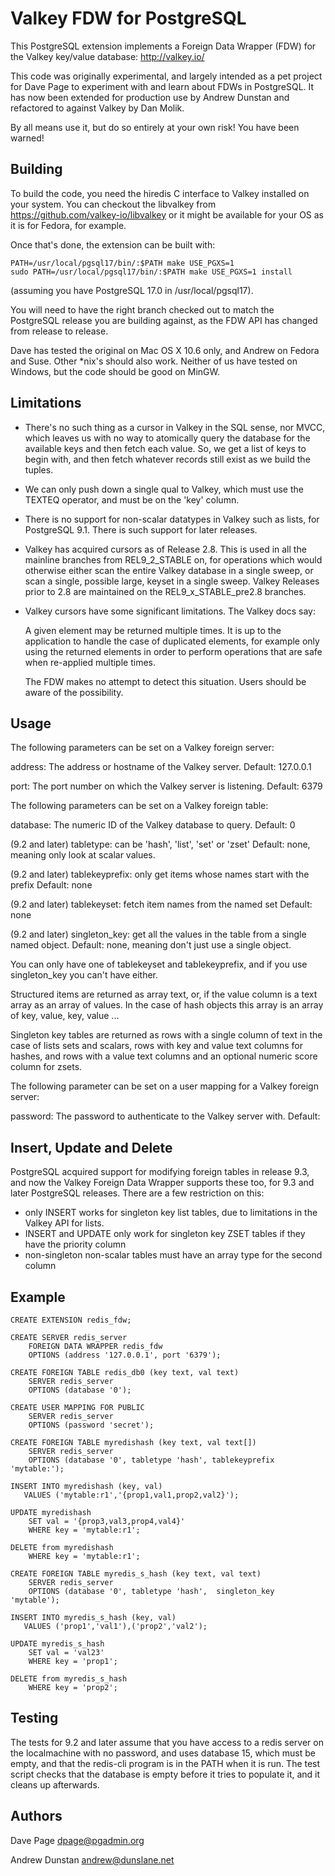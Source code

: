 Valkey FDW for PostgreSQL
========================

This PostgreSQL extension implements a Foreign Data Wrapper (FDW) for
the Valkey key/value database: http://valkey.io/

This code was originally experimental, and largely intended as a pet project
for Dave Page to experiment with and learn about FDWs in PostgreSQL. It has now been
extended for production use by Andrew Dunstan and refactored to against Valkey by
Dan Molik.

By all means use it, but do so entirely at your own risk! You have been
warned!

Building
--------

To build the code, you need the hiredis C interface to Valkey installed
on your system. You can checkout the libvalkey from
https://github.com/valkey-io/libvalkey
or it might be available for your OS as it is for Fedora, for example.

Once that's done, the extension can be built with:

    PATH=/usr/local/pgsql17/bin/:$PATH make USE_PGXS=1
    sudo PATH=/usr/local/pgsql17/bin/:$PATH make USE_PGXS=1 install

(assuming you have PostgreSQL 17.0 in /usr/local/pgsql17).

You will need to have the right branch checked out to match the PostgreSQL
release you are building against, as the FDW API has changed from release
to release.

Dave has tested the original on Mac OS X 10.6 only, and Andrew on Fedora and
Suse. Other *nix's should also work.
Neither of us have tested on Windows, but the code should be good on MinGW.

Limitations
-----------

- There's no such thing as a cursor in Valkey in the SQL sense,
  nor MVCC, which leaves us
  with no way to atomically query the database for the available keys
  and then fetch each value. So, we get a list of keys to begin with,
  and then fetch whatever records still exist as we build the tuples.

- We can only push down a single qual to Valkey, which must use the
  TEXTEQ operator, and must be on the 'key' column.

- There is no support for non-scalar datatypes in Valkey
  such as lists, for PostgreSQL 9.1. There is such support for later releases.

- Valkey has acquired cursors as of Release 2.8. This is used in all the
  mainline branches from REL9_2_STABLE on, for operations which would otherwise
  either scan the entire Valkey database in a single sweep, or scan a single,
  possible large, keyset in a single sweep. Valkey Releases prior to 2.8 are
  maintained on the REL9_x_STABLE_pre2.8 branches.

- Valkey cursors have some significant limitations. The Valkey docs say:

    A given element may be returned multiple times. It is up to the
    application to handle the case of duplicated elements, for example only
    using the returned elements in order to perform operations that are safe
    when re-applied multiple times.

  The FDW makes no attempt to detect this situation. Users should be aware of
  the possibility.

Usage
-----

The following parameters can be set on a Valkey foreign server:

address:	The address or hostname of the Valkey server.
	 	Default: 127.0.0.1

port:		The port number on which the Valkey server is listening.
     		Default: 6379

The following parameters can be set on a Valkey foreign table:

database:	The numeric ID of the Valkey database to query.
	  	Default: 0

(9.2 and later) tabletype: can be 'hash', 'list', 'set' or 'zset'
	    Default: none, meaning only look at scalar values.

(9.2 and later) tablekeyprefix: only get items whose names start with the prefix
        Default: none

(9.2 and later) tablekeyset: fetch item names from the named set
        Default: none

(9.2 and later) singleton_key: get all the values in the table from a single
named object.
	    Default: none, meaning don't just use a single object.

You can only have one of tablekeyset and tablekeyprefix, and if you use
singleton_key you can't have either.

Structured items are returned as array text, or, if the value column is a
text array as an array of values. In the case of hash objects this array is
an array of key, value, key, value ...

Singleton key tables are returned as rows with a single column of text
in the case of lists sets and scalars, rows with key and value text columns
for hashes, and rows with a value text columns and an optional numeric score
column for zsets.

The following parameter can be set on a user mapping for a Valkey
foreign server:

password:	The password to authenticate to the Valkey server with.
     Default: <none>

Insert, Update and Delete
-------------------------

PostgreSQL acquired support for modifying foreign tables in release 9.3, and
now the Valkey Foreign Data Wrapper supports these too, for 9.3 and later
PostgreSQL releases. There are a few restriction on this:

- only INSERT works for singleton key list tables, due to limitations
  in the Valkey API for lists.
- INSERT and UPDATE only work for singleton key ZSET tables if they have the
  priority column
- non-singleton non-scalar tables must have an array type for the second column

Example
-------

	CREATE EXTENSION redis_fdw;

	CREATE SERVER redis_server
		FOREIGN DATA WRAPPER redis_fdw
		OPTIONS (address '127.0.0.1', port '6379');

	CREATE FOREIGN TABLE redis_db0 (key text, val text)
		SERVER redis_server
		OPTIONS (database '0');

	CREATE USER MAPPING FOR PUBLIC
		SERVER redis_server
		OPTIONS (password 'secret');

	CREATE FOREIGN TABLE myredishash (key text, val text[])
		SERVER redis_server
		OPTIONS (database '0', tabletype 'hash', tablekeyprefix 'mytable:');

    INSERT INTO myredishash (key, val)
       VALUES ('mytable:r1','{prop1,val1,prop2,val2}');

    UPDATE myredishash
        SET val = '{prop3,val3,prop4,val4}'
        WHERE key = 'mytable:r1';

    DELETE from myredishash
        WHERE key = 'mytable:r1';

	CREATE FOREIGN TABLE myredis_s_hash (key text, val text)
		SERVER redis_server
		OPTIONS (database '0', tabletype 'hash',  singleton_key 'mytable');

    INSERT INTO myredis_s_hash (key, val)
       VALUES ('prop1','val1'),('prop2','val2');

    UPDATE myredis_s_hash
        SET val = 'val23'
        WHERE key = 'prop1';

    DELETE from myredis_s_hash
        WHERE key = 'prop2';

Testing
-------

The tests for 9.2 and later assume that you have access to a redis server
on the localmachine with no password, and uses database 15, which must be empty,
and that the redis-cli program is in the PATH when it is run.
The test script checks that the database is empty before it tries to
populate it, and it cleans up afterwards.


Authors
-------

Dave Page
dpage@pgadmin.org

Andrew Dunstan
andrew@dunslane.net
